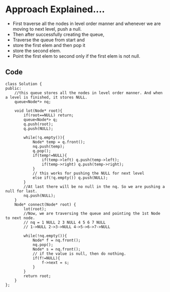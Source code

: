 # Approach Explained....

* First traverse all the nodes in level order manner and whenever we are moving to next level, push a null.
* Then after successfully creating the queue,
* Traverse the queue from start and
*   store the first elem and then pop it
*   store the second elem.
*   Point the first elem to second only if the first elem is not null.


## Code
```
class Solution {
public:
    //this queue stores all the nodes in level order manner. And when a level is finished, it stores NULL.
    queue<Node*> nq;
    
    void lot(Node* root){
        if(root==NULL) return;
        queue<Node*> q;
        q.push(root);
        q.push(NULL);
        
        while(!q.empty()){
            Node* temp = q.front();
            nq.push(temp);
            q.pop();
            if(temp!=NULL){
                if(temp->left) q.push(temp->left);
                if(temp->right) q.push(temp->right);
            }
            // this works for pushing the NULL for next level
            else if(!q.empty()) q.push(NULL);
        }
        //At last there will be no null in the nq. So we are pushing a null for last.
        nq.push(NULL);
    }
    Node* connect(Node* root) {
        lot(root);        
        //Now, we are traversing the queue and pointing the 1st Node to next node.
        // nq = 1 NULL 2 3 NULL 4 5 6 7 NULL
        // 1->NULL 2->3->NULL 4->5->6->7->NULL
        
        while(!nq.empty()){
            Node* f = nq.front();
            nq.pop();
            Node* s = nq.front();
            // if the value is null, then do nothing.
            if(f!=NULL){
                f->next = s;
            }
        }
        return root;
    }
};
